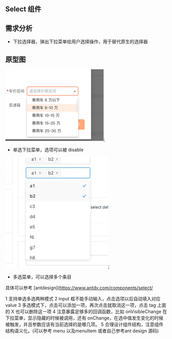 ## Select 组件

## 需求分析
- 下拉选择器，弹出下拉菜单给用户选择操作，用于替代原生的选择器

## 原型图
![avatar](img/select.png);


- 单选下拉菜单，选项可以被 disable


![avatar](img/select-mutly.jpg);
- 多选菜单，可以选择多个条目

具体可以参考
[antdesign](https://www.antdv.com/components/select/


1 支持单选多选两种模式
2 input 框不能手动输入，点击选项以后自动填入对应 value
3 多选模式下，点击可以添加一项，再次点击就取消这一项，点击 tag 上面的 X 也可以删除这一项
4 注意暴露足够多的回调函数，比如 onVisibleChange 在下拉菜单，显示隐藏的时候被调用，还有 onChange，在选中值发生变化的时候被触发，并且参数应该有当前选择的是哪几项。
5 合理设计组件结构，注意组件结构语义化。(可以参考 menu 以及menuItem 或者自己参考ant design 源码)